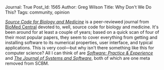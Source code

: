 Journal: True
Post_Id: 1565
Author: Greg Wilson
Title: Why Don't We Do This?
Tags: community, opinion

<p><a href="http://www.scfbm.org/"><em>Source Code for Biology and Medicine</em></a> is a peer-reviewed journal from <a href="http://www.biomedcentral.com/">BioMed Central</a> devoted to, well, source code for biology and medicine. It's been around for at least a couple of years; based on a quick scan of four of their most popular papers, they seem to cover everything from getting and installing software to its numerical properties, user interface, and typical applications. This is very cool&mdash;but why isn't there something like this for computer science? All I can think of are <a href="http://ca.wiley.com/WileyCDA/WileyTitle/productCd-SPE.html"><em>Software: Practice &amp; Experience</em></a> and <a href="http://www.elsevier.com/wps/find/journaldescription.cws_home/505732/description#description"><em>The Journal of Systems and Software</em></a>, both of which are one meta removed from SCBM.</p>
